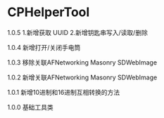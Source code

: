 # CPHelperTool
1.0.5 1.新增获取 UUID 2.新增钥匙串写入/读取/删除 

1.0.4 新增打开/关闭手电筒

1.0.3 移除关联AFNetworking Masonry SDWebImage

1.0.2 新增关联AFNetworking Masonry SDWebImage

1.0.1 新增10进制和16进制互相转换的方法

1.0.0 基础工具类
